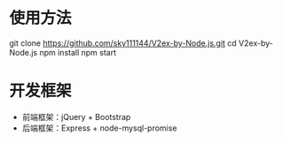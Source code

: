 # 使用方法
git clone https://github.com/sky111144/V2ex-by-Node.js.git
cd V2ex-by-Node.js
npm install
npm start

# 开发框架
+ 前端框架：jQuery + Bootstrap
+ 后端框架：Express + node-mysql-promise
